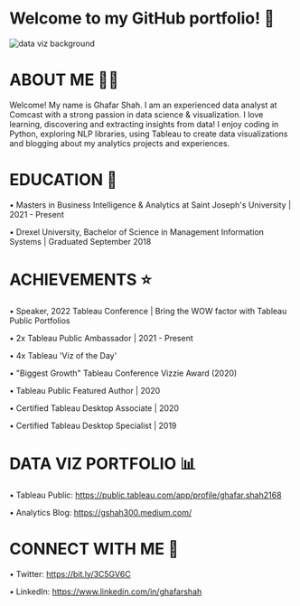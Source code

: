  # Welcome to my GitHub portfolio! :wave:
![data viz background](https://user-images.githubusercontent.com/69779897/236647219-a3b1d619-5f91-481d-b1d7-83890adf27ba.jpeg)

# ABOUT ME 👨‍💻

Welcome! My name is Ghafar Shah. I am an experienced data analyst at Comcast with a strong passion in data science & visualization. I love learning, discovering and extracting insights from data! I enjoy coding in Python, exploring NLP libraries, using Tableau to create data visualizations and blogging about my analytics projects and experiences.

# EDUCATION 🏫

• Masters in Business Intelligence & Analytics at Saint Joseph's University | 2021 - Present

• Drexel University, Bachelor of Science in Management Information Systems | Graduated September 2018

# ACHIEVEMENTS ⭐

• Speaker, 2022 Tableau Conference | Bring the WOW factor with Tableau Public Portfolios

• 2x Tableau Public Ambassador | 2021 - Present

• 4x Tableau 'Viz of the Day'

• "Biggest Growth" Tableau Conference Vizzie Award (2020)

• Tableau Public Featured Author | 2020

• Certified Tableau Desktop Associate | 2020

• Certified Tableau Desktop Specialist | 2019

# DATA VIZ PORTFOLIO 📊

• Tableau Public: https://public.tableau.com/app/profile/ghafar.shah2168

• Analytics Blog: https://gshah300.medium.com/

# CONNECT WITH ME 🤝

• Twitter: https://bit.ly/3C5GV6C

• LinkedIn: https://www.linkedin.com/in/ghafarshah





